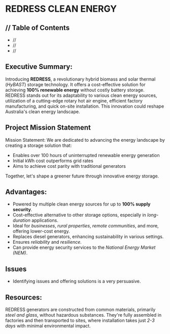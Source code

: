 # **REDRESS CLEAN ENERGY**

## // Table of Contents

* //
* //
* //

## **Executive Summary:**

Introducing **REDRESS**, a revolutionary hybrid biomass and solar thermal (*HyBAST*) storage technology. It offers a cost-effective solution for achieving **100% renewable energy** without costly battery storage. REDRESS stands out for its adaptability to various clean energy sources, utilization of a cutting-edge rotary hot air engine, efficient factory manufacturing, and quick on-site installation. This innovation could reshape Australia's clean energy landscape.

## Project Mission Statement

Mission Statement:
We are dedicated to advancing the energy landscape by creating a storage solution that:

* Enables over 100 hours of uninterrupted renewable energy generation
* Initial kWh cost outperforms grid rates
* Aims to achieve cost parity with traditional generators

Together, let's shape a greener future through innovative energy storage.

## **Advantages:**

* Powered by multiple clean energy sources for up to **100% supply security**.
* Cost-effective alternative to other storage options, especially in *long-duration* applications.
* Ideal for *businesses*, *rural properties*, *remote communities*, and more, offering lower-cost energy.
* Replaces diesel generators, enhancing sustainability in various settings.
* Ensures *reliability* and *resilience*.
* Can provide energy security services to the *National Energy Market (NEM)*.

## **Issues**

* Identifying issues and offering solutions is a very persuasive.

## **Resources:**

REDRESS generators are constructed from common materials, primarily *steel and glass*, without hazardous substances. They're fully assembled in factories and then transported to sites, where installation takes just *2-3 days* with minimal environmental impact.
